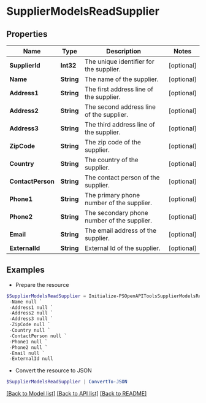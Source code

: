# SupplierModelsReadSupplier
## Properties

Name | Type | Description | Notes
------------ | ------------- | ------------- | -------------
**SupplierId** | **Int32** | The unique identifier for the supplier. | [optional] 
**Name** | **String** | The name of the supplier. | [optional] 
**Address1** | **String** | The first address line of the supplier. | [optional] 
**Address2** | **String** | The second address line of the supplier. | [optional] 
**Address3** | **String** | The third address line of the supplier. | [optional] 
**ZipCode** | **String** | The zip code of the supplier. | [optional] 
**Country** | **String** | The country of the supplier. | [optional] 
**ContactPerson** | **String** | The contact person of the supplier. | [optional] 
**Phone1** | **String** | The primary phone number of the supplier. | [optional] 
**Phone2** | **String** | The secondary phone number of the supplier. | [optional] 
**Email** | **String** | The email address of the supplier. | [optional] 
**ExternalId** | **String** | External Id of the supplier. | [optional] 

## Examples

- Prepare the resource
```powershell
$SupplierModelsReadSupplier = Initialize-PSOpenAPIToolsSupplierModelsReadSupplier  -SupplierId null `
 -Name null `
 -Address1 null `
 -Address2 null `
 -Address3 null `
 -ZipCode null `
 -Country null `
 -ContactPerson null `
 -Phone1 null `
 -Phone2 null `
 -Email null `
 -ExternalId null
```

- Convert the resource to JSON
```powershell
$SupplierModelsReadSupplier | ConvertTo-JSON
```

[[Back to Model list]](../README.md#documentation-for-models) [[Back to API list]](../README.md#documentation-for-api-endpoints) [[Back to README]](../README.md)

